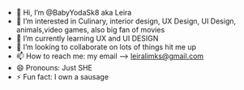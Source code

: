 - 👋 Hi, I’m @BabyYodaSk8 aka Leira 
- 👀 I’m interested in Culinary, interior design, UX Design, UI Design, animals,video games, also big fan of movies 
- 🌱 I’m currently learning UX and UI DESIGN 
- 💞️ I’m looking to collaborate on lots of things hit me up 
- 📫 How to reach me: my email --> leiralimks@gmail.com 
- 😄 Pronouns: Just SHE
- ⚡ Fun fact: I own a sausage 

<!---
BabyYodaSk8/BabyYodaSk8 is a ✨ special ✨ repository because its `README.md` (this file) appears on your GitHub profile.
You can click the Preview link to take a look at your changes.
--->
